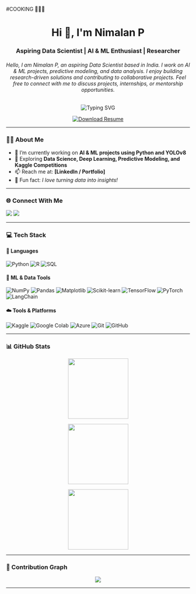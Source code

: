 #COOKING 👨🏽‍🍳

<h1 align="center">Hi 👋, I'm Nimalan P</h1>
<h3 align="center">Aspiring Data Scientist | AI & ML Enthusiast | Researcher</h3>
<h6 align="center">Hello, I am Nimalan P, an aspiring Data Scientist based in India. I work on AI & ML projects, predictive modeling, and data analysis. I enjoy building research-driven solutions and contributing to collaborative projects. Feel free to connect with me to discuss projects, internships, or mentorship opportunities.</h6>

<p align="center">
  <img src="https://readme-typing-svg.herokuapp.com?font=Fira+Code&size=22&duration=3000&pause=1000&center=true&width=435&lines=Data+Scientist;Python+%7C+Machine+Learning;AI+Researcher" alt="Typing SVG" />
</p>

<div align="center">
  <a href="https://drive.google.com/file/d/1n0TkmJeC0SaTTlukXLyXc91V_6RkXaeW/view?usp=sharing" target="_blank">
    <img src="https://img.shields.io/badge/Resume-Download-blue?style=for-the-badge&logo=adobeacrobatreader" alt="Download Resume">
  </a>
</div>

---

### 👨‍💻 About Me

* 🔨 I’m currently working on **AI & ML projects using Python and YOLOv8**
* 🌱 Exploring **Data Science, Deep Learning, Predictive Modeling, and Kaggle Competitions**
* 📫 Reach me at: **[LinkedIn / Portfolio]**
* 🎯 Fun fact: *I love turning data into insights!*

---

### 🌐 Connect With Me

<p align="left">
  <a href="https://www.linkedin.com/in/nimalan-parameswaran" target="_blank"><img src="https://img.shields.io/badge/LinkedIn-%230077B5.svg?style=for-the-badge&logo=linkedin&logoColor=white" /></a>
  <a href="mailto:nimalan936@gmail.com"><img src="https://img.shields.io/badge/Gmail-D14836?style=for-the-badge&logo=gmail&logoColor=white" /></a>
</p>

---

### 💻 Tech Stack

#### 🚀 Languages

![Python](https://img.shields.io/badge/Python-3776AB?style=for-the-badge\&logo=python\&logoColor=white)
![R](https://img.shields.io/badge/R-276DC3?style=for-the-badge\&logo=r\&logoColor=white)
![SQL](https://img.shields.io/badge/SQL-4479A1?style=for-the-badge\&logo=mysql\&logoColor=white)

#### 🧠 ML & Data Tools

![NumPy](https://img.shields.io/badge/NumPy-013243?style=for-the-badge\&logo=numpy\&logoColor=white)
![Pandas](https://img.shields.io/badge/Pandas-150458?style=for-the-badge\&logo=pandas\&logoColor=white)
![Matplotlib](https://img.shields.io/badge/Matplotlib-ffffff?style=for-the-badge\&logo=matplotlib\&logoColor=black)
![Scikit-learn](https://img.shields.io/badge/Scikit--learn-F7931E?style=for-the-badge\&logo=scikit-learn\&logoColor=white)
![TensorFlow](https://img.shields.io/badge/TensorFlow-FF6F00?style=for-the-badge\&logo=tensorflow\&logoColor=white)
![PyTorch](https://img.shields.io/badge/PyTorch-EE4C2C?style=for-the-badge\&logo=pytorch\&logoColor=white)
![LangChain](https://img.shields.io/badge/LangChain-2C3E50?style=for-the-badge\&logo=chainlink\&logoColor=white)

#### ☁️ Tools & Platforms

![Kaggle](https://img.shields.io/badge/Kaggle-20BEFF?style=for-the-badge\&logo=kaggle\&logoColor=white)
![Google Colab](https://img.shields.io/badge/Google%20Colab-F9AB00?style=for-the-badge\&logo=googlecolab\&logoColor=white)
![Azure](https://img.shields.io/badge/Microsoft%20Azure-0078D4?style=for-the-badge\&logo=microsoftazure\&logoColor=white)
![Git](https://img.shields.io/badge/Git-F05032?style=for-the-badge\&logo=git\&logoColor=white)
![GitHub](https://img.shields.io/badge/GitHub-181717?style=for-the-badge\&logo=github\&logoColor=white)

---

### 📊 GitHub Stats

<p align="center">
  <img src="https://github-readme-stats.vercel.app/api/top-langs/?username=nimalan-parameswaran&theme=gruvbox&layout=compact&hide_border=true" height="165px"/>
</p>
<p align="center">
  <img src="https://github-readme-stats.vercel.app/api?username=nimalan-parameswaran&theme=gruvbox&show_icons=true&hide_border=false&count_private=true" height="165px"/>
</p>
<p align="center">
  <img src="https://nirzak-streak-stats.vercel.app/?user=nimalan-parameswaran&theme=gruvbox&hide_border=false" height="165px" />
</p>

---

### 🧩 Contribution Graph

<p align="center">
  <img src="https://github-readme-activity-graph.vercel.app/graph?username=nimalan-parameswaran&theme=react-dark&hide_border=true" />
</p>

---
